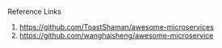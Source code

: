 Reference Links
1. https://github.com/ToastShaman/awesome-microservices
2. https://github.com/wanghaisheng/awesome-microservice
